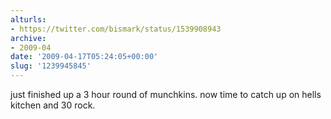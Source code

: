 ```yaml
---
alturls:
- https://twitter.com/bismark/status/1539908943
archive:
- 2009-04
date: '2009-04-17T05:24:05+00:00'
slug: '1239945845'
---
```


just finished up a 3 hour round of munchkins. now time to catch up on hells kitchen and 30 rock.


